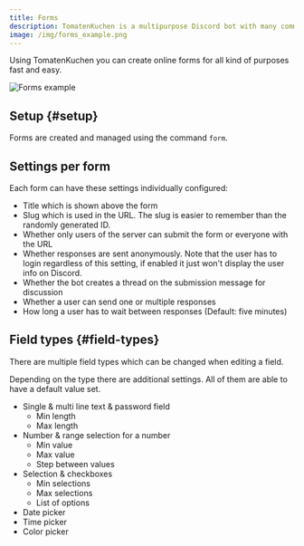 ```yaml
---
title: Forms
description: TomatenKuchen is a multipurpose Discord bot with many common and innovative features for your server. Using the online forms you can create for example ban appeals or staff applications.
image: /img/forms_example.png
---
```


Using TomatenKuchen you can create online forms for all kind of purposes fast and easy.

![Forms example](/img/forms_example.png)

## Setup {#setup}

Forms are created and managed using the command `form`.

## Settings per form

Each form can have these settings individually configured:
- Title which is shown above the form
- Slug which is used in the URL. The slug is easier to remember than the randomly generated ID.
- Whether only users of the server can submit the form or everyone with the URL
- Whether responses are sent anonymously. Note that the user has to login regardless of this setting, if enabled it just won't display the user info on Discord.
- Whether the bot creates a thread on the submission message for discussion
- Whether a user can send one or multiple responses
- How long a user has to wait between responses (Default: five minutes)

## Field types {#field-types}

There are multiple field types which can be changed when editing a field.

Depending on the type there are additional settings.
All of them are able to have a default value set.

- Single & multi line text & password field
	- Min length
	- Max length
- Number & range selection for a number
	- Min value
	- Max value
	- Step between values
- Selection & checkboxes
	- Min selections
	- Max selections
	- List of options
- Date picker
- Time picker
- Color picker
